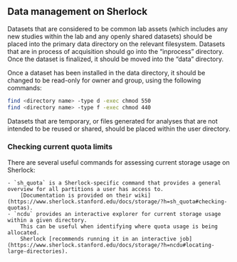 ## Data management on Sherlock

Datasets that are considered to be common lab assets (which includes any new studies within the lab and any openly shared datasets) should be placed into the primary data directory on the relevant filesystem.
Datasets that are in process of acquisition should go into the “inprocess” directory.
Once the dataset is finalized, it should be moved into the “data” directory.

Once a dataset has been installed in the data directory, it should be changed to be read-only for owner and group, using the following commands:

```bash
find <directory name> -type d -exec chmod 550
find <directory name> -type f -exec chmod 440
```

Datasets that are temporary, or files generated for analyses that are not intended to be reused or shared, should be placed within the user directory.

### Checking current quota limits

There are several useful commands for assessing current storage usage on Sherlock:

    - `sh_quota` is a Sherlock-specific command that provides a general overview for all partitions a user has access to.
        [Documentation is provided on their wiki](https://www.sherlock.stanford.edu/docs/storage/?h=sh_quota#checking-quotas).
    - `ncdu` provides an interactive explorer for current storage usage within a given directory.
        This can be useful when identifying where quota usage is being allocated. 
        Sherlock [recommends running it in an interactive job](https://www.sherlock.stanford.edu/docs/storage/?h=ncdu#locating-large-directories). 
